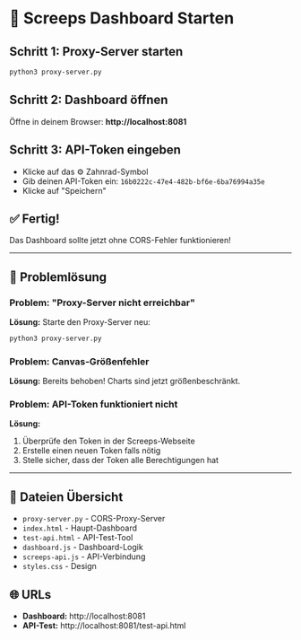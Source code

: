 # 🚀 Screeps Dashboard Starten

## Schritt 1: Proxy-Server starten
```bash
python3 proxy-server.py
```

## Schritt 2: Dashboard öffnen
Öffne in deinem Browser: **http://localhost:8081**

## Schritt 3: API-Token eingeben
- Klicke auf das ⚙️ Zahnrad-Symbol
- Gib deinen API-Token ein: `16b0222c-47e4-482b-bf6e-6ba76994a35e`
- Klicke auf "Speichern"

## ✅ Fertig!
Das Dashboard sollte jetzt ohne CORS-Fehler funktionieren!

---

## 🔧 Problemlösung

### Problem: "Proxy-Server nicht erreichbar"
**Lösung:** Starte den Proxy-Server neu:
```bash
python3 proxy-server.py
```

### Problem: Canvas-Größenfehler
**Lösung:** Bereits behoben! Charts sind jetzt größenbeschränkt.

### Problem: API-Token funktioniert nicht
**Lösung:** 
1. Überprüfe den Token in der Screeps-Webseite
2. Erstelle einen neuen Token falls nötig
3. Stelle sicher, dass der Token alle Berechtigungen hat

---

## 📂 Dateien Übersicht
- `proxy-server.py` - CORS-Proxy-Server
- `index.html` - Haupt-Dashboard
- `test-api.html` - API-Test-Tool
- `dashboard.js` - Dashboard-Logik
- `screeps-api.js` - API-Verbindung
- `styles.css` - Design

## 🌐 URLs
- **Dashboard:** http://localhost:8081
- **API-Test:** http://localhost:8081/test-api.html 